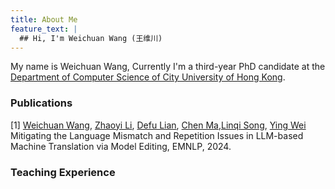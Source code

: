 ```yaml
---
title: About Me
feature_text: |
  ## Hi, I'm Weichuan Wang (王维川)
---
```

My name is Weichuan Wang, Currently I'm a third-year PhD candidate at the [Department of Computer Science of City University of Hong Kong](https://www.cs.cityu.edu.hk/).

### Publications
[1] [Weichuan Wang](https://weichuanw.github.io/), [Zhaoyi Li](https://zhaoyi-li21.github.io/), [Defu Lian](http://staff.ustc.edu.cn/~liandefu/), [Chen Ma](https://allenjack.github.io/),[Linqi Song](https://sites.google.com/site/aisquaredlab/), [Ying Wei](https://wei-ying.net/) Mitigating the Language Mismatch and Repetition Issues in LLM-based
Machine Translation via Model Editing, EMNLP, 2024.
### Teaching Experience



